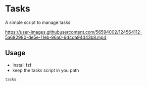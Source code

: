 # Tasks

A simple script to manage tasks


https://user-images.githubusercontent.com/56594002/124564112-5a682980-de5e-11eb-96a0-6d4da94d43b8.mp4



## Usage
* Install fzf
* keep the tasks script in you path
```bash
tasks
```
